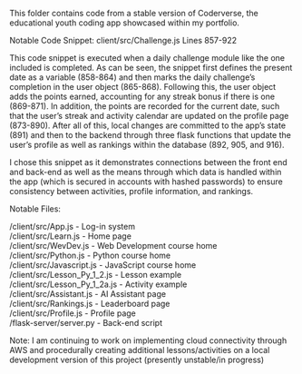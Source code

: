 This folder contains code from a stable version of Coderverse, the educational youth coding app showcased within my portfolio. 

Notable Code Snippet:
client/src/Challenge.js Lines 857-922

This code snippet is executed when a daily challenge module like the one included is completed. As can be seen, the snippet first defines the present date as a variable (858-864) and then marks the daily challenge’s completion in the user object (865-868). Following this, the user object adds the points earned, accounting for any streak bonus if there is one (869-871). In addition, the points are recorded for the current date, such that the user’s streak and activity calendar are updated on the profile page (873-890). After all of this, local changes are committed to the app’s state (891) and then to the backend through three flask functions that update the user’s profile as well as rankings within the database (892, 905, and 916).

I chose this snippet as it demonstrates connections between the front end and back-end as well as the means through which data is handled within the app (which is secured in accounts with hashed passwords) to ensure consistency between activities, profile information, and rankings.

Notable Files:

/client/src/App.js - Log-in system<br>
/client/src/Learn.js - Home page<br>
/client/src/WevDev.js - Web Development course home<br>
/client/src/Python.js - Python course home<br>
/client/src/Javascript.js - JavaScript course home<br>
/client/src/Lesson_Py_1_2.js - Lesson example<br>
/client/src/Lesson_Py_1_2a.js - Activity example<br>
/client/src/Assistant.js - AI Assistant page<br>
/client/src/Rankings.js - Leaderboard page<br>
/client/src/Profile.js - Profile page<br>
/flask-server/server.py - Back-end script

Note: I am continuing to work on implementing cloud connectivity through AWS and procedurally creating additional lessons/activities on a local development version of this project (presently unstable/in progress)
